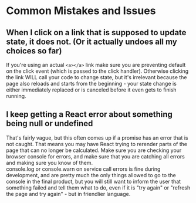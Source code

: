 # Common Mistakes and Issues

## When I click on a link that is supposed to update state, it does not.  (Or it actually undoes all my choices so far)

If you're using an actual `<a></a>` link make sure you are preventing default on the click event (which is passed to the click handler).  Otherwise clicking the link WILL call your code to change state, but it's irrelevant because the page also reloads and starts from the beginning - your state change is either immediately replaced or is canceled before it even gets to finish running.

## I keep getting a React error about something being null or undefined

That's fairly vague, but this often comes up if a promise has an error that is not caught.  That means you may have React trying to rerender parts of the page that can no longer be calculated.  Make sure you are checking your browser console for errors, and make sure that you are catching all errors and making sure you know of them.  
console.log or console.warn on service call errors is fine during development, and are pretty much the only things allowed to go to the console in the final product, but you will still want to inform the user that something failed and tell them what to do, even if it is "try again" or "refresh the page and try again" - but in friendlier language.

